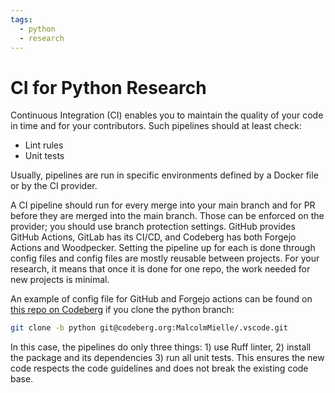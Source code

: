 ```yaml
---
tags:
  - python
  - research
---
```


# CI for Python Research

Continuous Integration (CI) enables you to maintain the quality of your code in time and for your contributors.
Such pipelines should at least check:

- Lint rules
- Unit tests

Usually, pipelines are run in specific environments defined by a Docker file or by the CI provider.

A CI pipeline should run for every merge into your main branch and for PR before they are merged into the main branch.
Those can be enforced on the provider; you should use branch protection settings.
GitHub provides GitHub Actions, GitLab has its CI/CD, and Codeberg has both Forgejo Actions and Woodpecker.
Setting the pipeline up for each is done through config files and config files are mostly reusable between projects.
For your research, it means that once it is done for one repo, the work needed for new projects is minimal.

An example of config file for GitHub and Forgejo actions can be found on [this repo on Codeberg](https://codeberg.org/MalcolmMielle/code_repo_templates) if you clone the python branch:

```bash
git clone -b python git@codeberg.org:MalcolmMielle/.vscode.git
```

In this case, the pipelines do only three things: 1) use Ruff linter, 2) install the package and its dependencies 3) run all unit tests.
This ensures the new code respects the code guidelines and does not break the existing code base.
